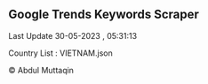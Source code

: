

## Google Trends Keywords Scraper 
 
Last Update 30-05-2023 , 05:31:13

Country List :
VIETNAM.json



© Abdul Muttaqin 
